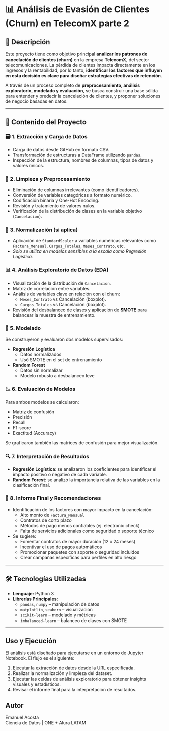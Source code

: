 # 📊 Análisis de Evasión de Clientes (Churn) en TelecomX parte 2

## 📌 Descripción

Este proyecto tiene como objetivo principal **analizar los patrones de cancelación de clientes (churn)** en la empresa **TelecomX**, del sector telecomunicaciones. La pérdida de clientes impacta directamente en los ingresos y la rentabilidad, por lo tanto, **identificar los factores que influyen en esta decisión es clave para diseñar estrategias efectivas de retención**.

A través de un proceso completo de **preprocesamiento, análisis exploratorio, modelado y evaluación**, se busca construir una base sólida para entender y predecir la cancelación de clientes, y proponer soluciones de negocio basadas en datos.

---

## 🧠 Contenido del Proyecto

### 🗃️ 1. Extracción y Carga de Datos

- Carga de datos desde GitHub en formato CSV.
- Transformación de estructuras a DataFrame utilizando `pandas`.
- Inspección de la estructura, nombres de columnas, tipos de datos y valores únicos.

### 🧼 2. Limpieza y Preprocesamiento

- Eliminación de columnas irrelevantes (como identificadores).
- Conversión de variables categóricas a formato numérico.
- Codificación binaria y One-Hot Encoding.
- Revisión y tratamiento de valores nulos.
- Verificación de la distribución de clases en la variable objetivo (`Cancelacion`).

### 📏 3. Normalización (si aplica)

- Aplicación de `StandardScaler` a variables numéricas relevantes como `Factura_Mensual`, `Cargos_Totales`, `Meses_Contrato`, etc.
- *Solo se utiliza en modelos sensibles a la escala como Regresión Logística.*

### 📊 4. Análisis Exploratorio de Datos (EDA)

- Visualización de la distribución de `Cancelacion`.
- Matriz de correlación entre variables.
- Análisis de variables clave en relación con el churn:
  - `Meses_Contrato` vs Cancelación (boxplot).
  - `Cargos_Totales` vs Cancelación (boxplot).
- Revisión del desbalanceo de clases y aplicación de **SMOTE** para balancear la muestra de entrenamiento.

### 🧪 5. Modelado

Se construyeron y evaluaron dos modelos supervisados:

- **Regresión Logística**
  - Datos normalizados
  - Usó SMOTE en el set de entrenamiento
- **Random Forest**
  - Datos sin normalizar
  - Modelo robusto a desbalanceo leve

### 📉 6. Evaluación de Modelos

Para ambos modelos se calcularon:

- Matriz de confusión
- Precisión
- Recall
- F1-score
- Exactitud (Accuracy)

Se graficaron también las matrices de confusión para mejor visualización.

### 🔍 7. Interpretación de Resultados

- **Regresión Logística**: se analizaron los coeficientes para identificar el impacto positivo o negativo de cada variable.
- **Random Forest**: se analizó la importancia relativa de las variables en la clasificación final.

### 🧾 8. Informe Final y Recomendaciones

- Identificación de los factores con mayor impacto en la cancelación:
  - Alto monto de `Factura_Mensual`
  - Contratos de corto plazo
  - Métodos de pago menos confiables (ej. electronic check)
  - Falta de servicios adicionales como seguridad o soporte técnico
- Se sugiere:
  - Fomentar contratos de mayor duración (12 o 24 meses)
  - Incentivar el uso de pagos automáticos
  - Promocionar paquetes con soporte o seguridad incluidos
  - Crear campañas específicas para perfiles en alto riesgo

---


## 🛠️ Tecnologías Utilizadas

- **Lenguaje:** Python 3
- **Librerías Principales:**  
  - `pandas`, `numpy` – manipulación de datos  
  - `matplotlib`, `seaborn` – visualización  
  - `scikit-learn` – modelado y métricas  
  - `imbalanced-learn` – balanceo de clases con SMOTE

---

## Uso y Ejecución

El análisis está diseñado para ejecutarse en un entorno de Jupyter Notebook. El flujo es el siguiente:

1. Ejecutar la extracción de datos desde la URL especificada.  
2. Realizar la normalización y limpieza del dataset.  
3. Ejecutar las celdas de análisis exploratorio para obtener insights visuales y estadísticos.  
4. Revisar el informe final para la interpretación de resultados.

## Autor

Emanuel Acosta  
Ciencia de Datos | ONE + Alura LATAM
